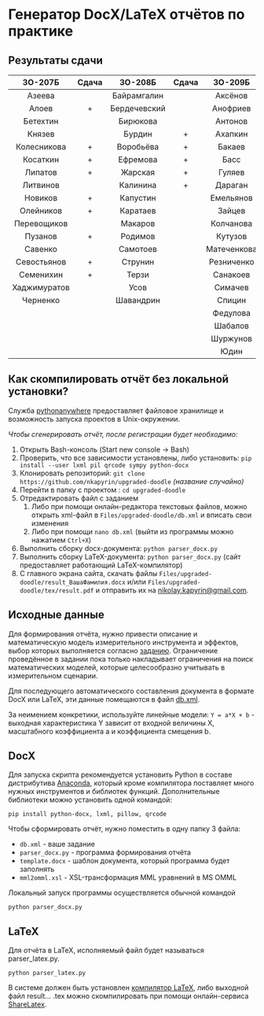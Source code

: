 # Генератор DocX/LaTeX отчётов по практике

## Результаты сдачи

|    3О-207Б    | Сдача |     3О-208Б   | Сдача |     3О-209Б   | Сдача |    3О-210Б    | Сдача |
|:-------------:|:-----:|:-------------:|:-----:|:-------------:|:-----:|:-------------:|:-----:|
| Азеева        |       | Байрамгалин   |       | Аксёнов       |       | Бутаков       |   +   |
| Алоев         |   +   | Бердечевский  |       | Анофриев      |   +   | Городилов     |       |
| Бетехтин      |       | Бирюкова      |       | Антонов       |       | Гриньков      |   +   |
| Князев        |       | Бурдин        |   +   | Ахапкин       |       | Иванов        |   +   |
| Колесникова   |   +   | Воробьёва     |   +   | Бакаев        |   +   | Казюлин       |   +   |
| Косаткин      |   +   | Ефремова      |   +   | Басс          |       | Ким           |   +   |
| Липатов       |   +   | Жарская       |   +   | Гуляев        |   +   | Константинов  |       |
| Литвинов      |       | Калинина      |   +   | Дараган       |       | Крупский      |   +   |
| Новиков       |   +   | Капустин      |       | Емельянов     |   +   | Лихачёв       |       |
| Олейников     |   +   | Каратаев      |       | Зайцев        |   +   | Михайлов Д.   |       |
| Перевощиков   |       | Макаров       |       | Колчанова     |       | Михайлов Е.   |   +   |
| Пузанов       |   +   | Родимов       |       | Кутузов       |   +   | Мякота        |   +   |
| Савенко       |       | Самотоев      |       | Матеченкова   |       | Нужденко      |   +   |
| Севостьянов   |   +   | Струнин       |       | Резниченко    |       | Павлов        |   +   |
| Семенихин     |   +   | Терзи         |       | Санакоев      |       | Рожков        |   +   |
| Хаджимуратов  |       | Усов          |       | Симачев       |   +   | Сидоров       |       |
| Черненко      |       | Шавандрин     |       | Спицин        |       | Трайнева      |       |
|               |       |               |       | Федулова      |       | Фомин         |   +   |
|               |       |               |       | Шабалов       |       | Холупко       |   +   |
|               |       |               |       | Шуржунов      |   +   | Хомчик        |       |
|               |       |               |       | Юдин          |   +   | Шарко         |   +   |

## Как скомпилировать отчёт без локальной установки?

Служба [pythonanywhere](https://www.pythonanywhere.com) предоставляет файловое хранилище и возможность запуска проектов в Unix-окружении.

*Чтобы сгенерировать отчёт, после регистрации будет необходимо:*

1. Открыть Bash-консоль (Start new console -> Bash)
2. Проверить, что все зависимости установлены, либо установить: `pip install --user lxml pil qrcode sympy python-docx`
3. Клонировать репозиторий: `git clone https://github.com/nkapyrin/upgraded-doodle` _(название случайно)_
4. Перейти в папку с проектом : `cd upgraded-doodle`
5. Отредактировать файл с заданием
    1. Либо при помощи онлайн-редактора текстовых файлов, можно открыть xml-файл в `Files/upgraded-doodle/db.xml` и вписать свои изменения
    2. Либо при помощи `nano db.xml` (выйти из программы можно нажатием `Ctrl+X`)
6. Выполнить сборку docx-документа: `python parser_docx.py`
7. Выполнить сборку LaTeX-документа: `python parser_docx.py` (сайт предоставляет работающий LaTeX-компилятор)
8. С главного экрана сайта, скачать файлы `Files/upgraded-doodle/result_ВашаФамилия.docx` и/или `Files/upgraded-doodle/tex/result.pdf` и отправить их на nikolay.kapyrin@gmail.com.


## Исходные данные

Для формирования отчёта, нужно привести описание и математическую модель измерительного инструмента и эффектов, выбор которых выполняется согласно [заданию](assignment.pdf). Ограничение проведённое в задании пока только накладывает ограничения на поиск математических моделей, которые целесообразно учитывать в измерительном сценарии.

Для последующего автоматического составления документа в формате DocX или LaTeX, эти данные помещаются в файл [db.xml](assignment.pdf).

За неимением конкретики, используйте линейные модели: `Y = a*X + b` - выходная характеристика Y зависит от входной величины X, масштабного коэффициента a и коэффициента смещения b.

## DocX

Для запуска скрипта рекомендуется установить Python в составе дистрибутива [Anaconda](https://www.continuum.io/downloads), который кроме компилятора поставляет много нужных инструментов и библиотек функций. Дополнительные библиотеки можно установить одной командой:

`pip install python-docx, lxml, pillow, qrcode`

Чтобы сформировать отчёт, нужно поместить в одну папку 3 файла:

* `db.xml` - ваше задание
* `parser_docx.py` - программа формирования отчёта
* `template.docx` - шаблон документа, который программа будет заполнять
* `mml2omml.xsl` - XSL-трансформация MML уравнений в MS OMML

Локальный запуск программы осуществляется обычной командой

`python parser_docx.py`

## LaTeX

Для отчёта в LaTeX, исполняемый файл будет называться parser_latex.py.

`python parser_latex.py`

В системе должен быть установлен [компилятор LaTeX](http://www.tug.org/texlive/), либо выходной файл result... .tex можно скомпилировать при помощи онлайн-сервиса [ShareLatex](https://ru.sharelatex.com/).
